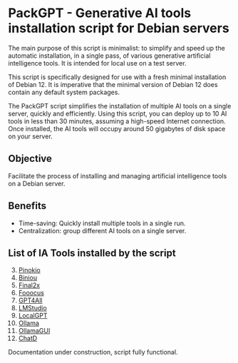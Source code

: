 # PackGPT - Generative AI tools installation script for Debian servers

The main purpose of this script is minimalist: to simplify and speed up the automatic installation, in a single pass, of various generative artificial intelligence tools. It is intended for local use on a test server.

This script is specifically designed for use with a fresh minimal installation of Debian 12. It is imperative that the minimal version of Debian 12 does contain any default system packages.

The PackGPT script simplifies the installation of multiple AI tools on a single server, quickly and efficiently. Using this script, you can deploy up to 10 AI tools in less than 30 minutes, assuming a high-speed Internet connection. Once installed, the AI tools will occupy around 50 gigabytes of disk space on your server.

## Objective

Facilitate the process of installing and managing artificial intelligence tools on a Debian server.

## Benefits

- Time-saving: Quickly install multiple tools in a single run.
- Centralization: group different AI tools on a single server.

## List of IA Tools installed by the script

3. [Pinokio](lien_vers_la_documentation)
4. [Biniou](lien_vers_la_documentation)
5. [Final2x](lien_vers_la_documentation)
6. [Fooocus](lien_vers_la_documentation)
7. [GPT4All](lien_vers_la_documentation)
8. [LMStudio](lien_vers_la_documentation)
9. [LocalGPT](lien_vers_la_documentation)
10. [Ollama](lien_vers_la_documentation)
11. [OllamaGUI](lien_vers_la_documentation)
12. [ChatD](lien_vers_la_documentation)

Documentation under construction, script fully functional.
